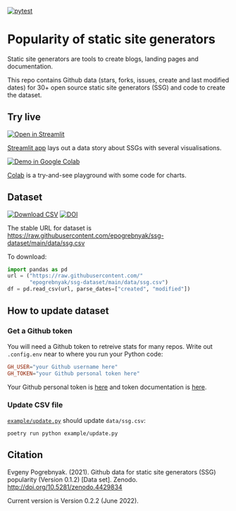 [![pytest](https://github.com/epogrebnyak/ssg-dataset/workflows/pytest/badge.svg)](https://github.com/epogrebnyak/ssg-dataset/actions)

# Popularity of static site generators

Static site generators are tools to create blogs, landing pages and documentation.

This repo contains Github data (stars, forks, issues, create and last modified dates) for 30+ open source static site generators (SSG) and code to create the dataset.

## Try live

[![Open in Streamlit](https://static.streamlit.io/badges/streamlit_badge_black_white.svg)][st]

[Streamlit app][st] lays out a data story about SSGs with several visualisations.

[![Demo in Google Colab](https://img.shields.io/badge/Colab-Open-orange)][colab]

[Colab][colab] is a try-and-see playground with some code for charts.

[st]: https://share.streamlit.io/epogrebnyak/ssg-dataset/main
[colab]: https://colab.research.google.com/drive/1041e6yOyVRty5lirnbZOAU1zJ3TN77ta

## Dataset

[![Download CSV](https://img.shields.io/badge/download-CSV-brightgreen)][url]
[![DOI](https://zenodo.org/badge/DOI/10.5281/zenodo.4429834.svg)](https://doi.org/10.5281/zenodo.4429834)

[url]: https://raw.githubusercontent.com/epogrebnyak/ssg-dataset/main/data/ssg.csv

The stable URL for dataset is <https://raw.githubusercontent.com/epogrebnyak/ssg-dataset/main/data/ssg.csv>

To download:

```python
import pandas as pd
url = ("https://raw.githubusercontent.com/"
       "epogrebnyak/ssg-dataset/main/data/ssg.csv")
df = pd.read_csv(url, parse_dates=["created", "modified"])
```

## How to update dataset

### Get a Github token

You will need a Github token to retreive stats for many repos. Write out `.config.env`
near to where you run your Python code:

```toml
GH_USER="your Github username here"
GH_TOKEN="your Github personal token here"
```

Your Github personal token is [here](https://github.com/settings/tokens/) and
token documentation is [here](https://docs.github.com/en/authentication/keeping-your-account-and-data-secure/creating-a-personal-access-token).

### Update CSV file

[update]: https://github.com/epogrebnyak/ssg-dataset/blob/main/example/update.py

[`example/update.py`][update] should update `data/ssg.csv`:

```
poetry run python example/update.py
```

## Citation

Evgeny Pogrebnyak. (2021). Github data for static site generators (SSG) popularity (Version 0.1.2) [Data set]. Zenodo. http://doi.org/10.5281/zenodo.4429834

Current version is Version 0.2.2 (June 2022).
